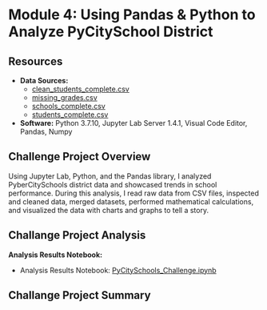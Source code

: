 # Module 4: Using Pandas & Python to Analyze PyCitySchool District
## Resources

- **Data Sources:** 
  - [clean_students_complete.csv](Resources/clean_students_complete.csv)
  - [missing_grades.csv](Resources/missing_grades.csv)
  - [schools_complete.csv](Resources/schools_complete.csv)
  - [students_complete.csv](Resources/students_complete.csv)
- **Software:** Python 3.7.10, Jupyter Lab Server 1.4.1, Visual Code Editor, Pandas, Numpy

## Challenge Project Overview 

Using Jupyter Lab, Python, and the Pandas library, I analyzed PyberCitySchools district data and showcased trends in school performance. During this analysis, I read raw data from CSV files, inspected and cleaned data, merged datasets, performed mathematical calculations, and visualized the data with charts and graphs to tell a story. 

## Challange Project Analysis

**Analysis Results Notebook:**
  - Analysis Results Notebook: [PyCitySchools_Challenge.ipynb](PyCitySchools_Challenge.ipynb)

## Challange Project Summary
